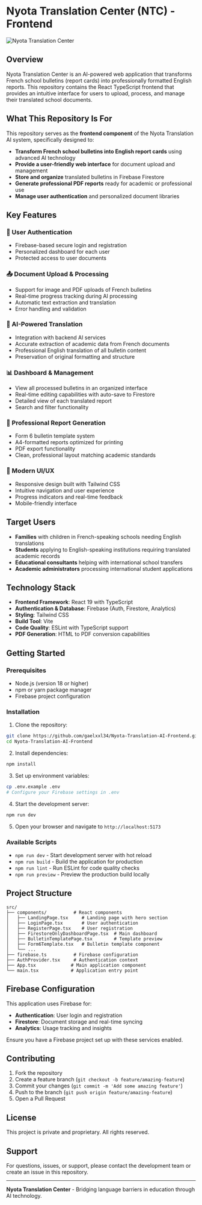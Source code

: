 # Nyota Translation Center (NTC) - Frontend

![Nyota Translation Center](https://github.com/user-attachments/assets/f9a0f658-723c-4a74-a609-563ac4aa7bc8)

## Overview

Nyota Translation Center is an AI-powered web application that transforms French school bulletins (report cards) into professionally formatted English reports. This repository contains the React TypeScript frontend that provides an intuitive interface for users to upload, process, and manage their translated school documents.

## What This Repository Is For

This repository serves as the **frontend component** of the Nyota Translation AI system, specifically designed to:

- **Transform French school bulletins into English report cards** using advanced AI technology
- **Provide a user-friendly web interface** for document upload and management
- **Store and organize** translated bulletins in Firebase Firestore
- **Generate professional PDF reports** ready for academic or professional use
- **Manage user authentication** and personalized document libraries

## Key Features

### 🔐 User Authentication
- Firebase-based secure login and registration
- Personalized dashboard for each user
- Protected access to user documents

### 📤 Document Upload & Processing
- Support for image and PDF uploads of French bulletins
- Real-time progress tracking during AI processing
- Automatic text extraction and translation
- Error handling and validation

### 🤖 AI-Powered Translation
- Integration with backend AI services
- Accurate extraction of academic data from French documents
- Professional English translation of all bulletin content
- Preservation of original formatting and structure

### 📊 Dashboard & Management
- View all processed bulletins in an organized interface
- Real-time editing capabilities with auto-save to Firestore
- Detailed view of each translated report
- Search and filter functionality

### 📄 Professional Report Generation
- Form 6 bulletin template system
- A4-formatted reports optimized for printing
- PDF export functionality
- Clean, professional layout matching academic standards

### 🎨 Modern UI/UX
- Responsive design built with Tailwind CSS
- Intuitive navigation and user experience
- Progress indicators and real-time feedback
- Mobile-friendly interface

## Target Users

- **Families** with children in French-speaking schools needing English translations
- **Students** applying to English-speaking institutions requiring translated academic records
- **Educational consultants** helping with international school transfers
- **Academic administrators** processing international student applications

## Technology Stack

- **Frontend Framework**: React 19 with TypeScript
- **Authentication & Database**: Firebase (Auth, Firestore, Analytics)
- **Styling**: Tailwind CSS
- **Build Tool**: Vite
- **Code Quality**: ESLint with TypeScript support
- **PDF Generation**: HTML to PDF conversion capabilities

## Getting Started

### Prerequisites

- Node.js (version 18 or higher)
- npm or yarn package manager
- Firebase project configuration

### Installation

1. Clone the repository:
```bash
git clone https://github.com/gaelxxl34/Nyota-Translation-AI-Frontend.git
cd Nyota-Translation-AI-Frontend
```

2. Install dependencies:
```bash
npm install
```

3. Set up environment variables:
```bash
cp .env.example .env
# Configure your Firebase settings in .env
```

4. Start the development server:
```bash
npm run dev
```

5. Open your browser and navigate to `http://localhost:5173`

### Available Scripts

- `npm run dev` - Start development server with hot reload
- `npm run build` - Build the application for production
- `npm run lint` - Run ESLint for code quality checks
- `npm run preview` - Preview the production build locally

## Project Structure

```
src/
├── components/          # React components
│   ├── LandingPage.tsx     # Landing page with hero section
│   ├── LoginPage.tsx       # User authentication
│   ├── RegisterPage.tsx    # User registration
│   ├── FirestoreOnlyDashboardPage.tsx  # Main dashboard
│   ├── BulletinTemplatePage.tsx        # Template preview
│   ├── Form6Template.tsx   # Bulletin template component
│   └── ...
├── firebase.ts          # Firebase configuration
├── AuthProvider.tsx     # Authentication context
├── App.tsx             # Main application component
└── main.tsx            # Application entry point
```

## Firebase Configuration

This application uses Firebase for:
- **Authentication**: User login and registration
- **Firestore**: Document storage and real-time syncing
- **Analytics**: Usage tracking and insights

Ensure you have a Firebase project set up with these services enabled.

## Contributing

1. Fork the repository
2. Create a feature branch (`git checkout -b feature/amazing-feature`)
3. Commit your changes (`git commit -m 'Add some amazing feature'`)
4. Push to the branch (`git push origin feature/amazing-feature`)
5. Open a Pull Request

## License

This project is private and proprietary. All rights reserved.

## Support

For questions, issues, or support, please contact the development team or create an issue in this repository.

---

**Nyota Translation Center** - Bridging language barriers in education through AI technology.